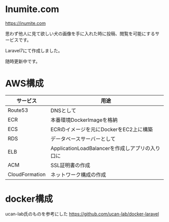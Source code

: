 # Inumite.com

https://inumite.com

思わず他人に見て欲しい犬の画像を手に入れた時に投稿、閲覧を可能にするサービスです。

Laravel7にて作成しました。

随時更新中です。

# AWS構成

|サービス|用途|
|---|---|
|Route53|DNSとして|
|ECR|本番環境DockerImageを格納|
|ECS|ECRのイメージを元にDockerをEC2上に構築|
|RDS|データベースサーバーとして|
|ELB|ApplicationLoadBalancerを作成しアプリの入り口に|
|ACM|SSL証明書の作成|
|CloudFormation|ネットワーク構成の作成|

# docker構成 

ucan-lab氏のものを参考にした
https://github.com/ucan-lab/docker-laravel
